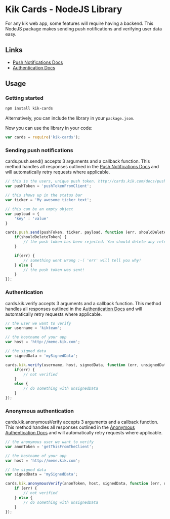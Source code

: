 Kik Cards - NodeJS Library
==========================

For any kik web app, some features will require having a backend. This NodeJS package makes sending push notifications and verifying user data easy.

Links
-----
* [Push Notifications Docs](http://cards.kik.com/docs/push/)
* [Authentication Docs](http://cards.kik.com/docs/graph/#auth)

Usage
-----

### Getting started

```sh
npm install kik-cards
```

Alternatively, you can include the library in your `package.json`.

Now you can use the library in your code:

```js
var cards = require('kik-cards');
```

### Sending push notifications

cards.push.send() accepts 3 arguments and a callback function.
This method handles all responses outlined in the [Push Notifications Docs](http://cards.kik.com/docs/push/) and will automatically retry requests where applicable.

```js
// this is the users, unique push token. http://cards.kik.com/docs/push/#token
var pushToken = 'pushTokenFromClient';

// this shows up in the status bar
var ticker = 'My awesome ticker text';

// this can be an empty object
var payload = {
    'key' : 'value'
}

cards.push.send(pushToken, ticker, payload, function (err, shouldDeleteToken) {
    if(shouldDeleteToken) {
        // the push token has been rejected. You should delete any references to it and not attempt to resend.
    }

    if(err) {
        // something went wrong :-( 'err' will tell you why!
    } else {
        // the push token was sent!
    }
});
```

### Authentication

cards.kik.verify accepts 3 arguments and a callback function.
This method handles all responses outlined in the [Authentication Docs](http://cards.kik.com/docs/graph/#server-auth) and will automatically retry requests where applicable.

```js
// the user we want to verify
var username = 'kikteam';

// the hostname of your app
var host = 'http://meme.kik.com';

// the signed data
var signedData = 'mySignedData';

cards.kik.verify(username, host, signedData, function (err, unsignedData) {
    if(err) {
        // not verified
    }
    else {
        // do something with unsignedData
    }
});
```

### Anonymous authentication

cards.kik.anonymousVerify accepts 3 arguments and a callback function.
This method handles all responses outlined in the [Anonymous Authentication Docs](http://cards.kik.com/docs/graph/#auth) and will automatically retry requests where applicable.

```js
// the anonymous user we want to verify
var anonToken = 'getThisFromTheClient';

// the hostname of your app
var host = 'http://meme.kik.com';

// the signed data
var signedData = 'mySignedData';

cards.kik.anonymousVerify(anonToken, host, signedData, function (err, unsignedData) {
    if (err) {
        // not verified
    } else {
        // do something with unsignedData
    }
});
```
